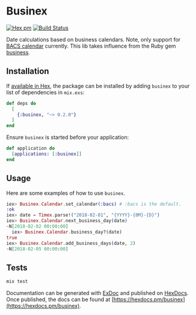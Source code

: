 # Businex

[![Hex pm](http://img.shields.io/hexpm/v/businex.svg?style=flat)](https://hex.pm/packages/businex) [![Build Status](https://travis-ci.org/PiggyPot/businex.svg?branch=master)](https://travis-ci.org/PiggyPot/businex)

Date calculations based on business calendars. Note, only support for [BACS calendar](https://github.com/PiggyPot/businex/blob/master/lib/businex/data/bacs.ex) currently. This lib takes influence from the Ruby gem [business](https://github.com/gocardless/business).

## Installation

If [available in Hex](https://hex.pm/docs/publish), the package can be installed
by adding `businex` to your list of dependencies in `mix.exs`:

```elixir
def deps do
  [
    {:businex, "~> 0.2.0"}
  ]
end
```

Ensure `businex` is started before your application:

```elixir
def application do
  [applications: [:businex]]
end
```

## Usage

Here are some examples of how to use `businex`.

```elixir
iex> Businex.Calendar.set_calendar(:bacs) # :bacs is the default.
:ok
iex> date = Timex.parse!("2018-02-01", "{YYYY}-{0M}-{D}")
iex> Businex.Calendar.next_business_day(date)
~N[2018-02-02 00:00:00]
  iex> Businex.Calendar.business_day?(date)
true
iex> Businex.Calendar.add_business_days(date, 2)
~N[2018-02-05 00:00:00]
```

## Tests

```elixir
mix test
```

Documentation can be generated with [ExDoc](https://github.com/elixir-lang/ex_doc)
and published on [HexDocs](https://hexdocs.pm). Once published, the docs can
be found at [https://hexdocs.pm/businex](https://hexdocs.pm/businex).
